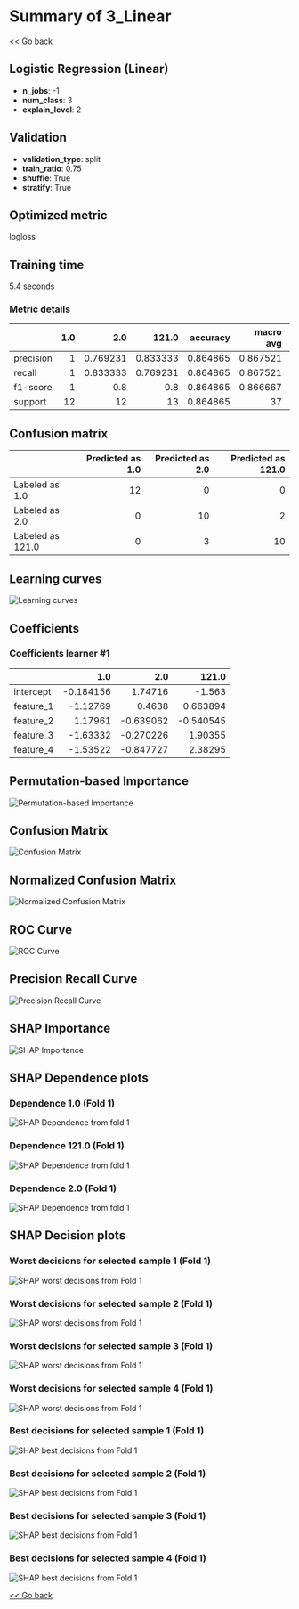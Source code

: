 # Summary of 3_Linear

[<< Go back](../README.md)


## Logistic Regression (Linear)
- **n_jobs**: -1
- **num_class**: 3
- **explain_level**: 2

## Validation
 - **validation_type**: split
 - **train_ratio**: 0.75
 - **shuffle**: True
 - **stratify**: True

## Optimized metric
logloss

## Training time

5.4 seconds

### Metric details
|           |   1.0 |       2.0 |     121.0 |   accuracy |   macro avg |   weighted avg |   logloss |
|:----------|------:|----------:|----------:|-----------:|------------:|---------------:|----------:|
| precision |     1 |  0.769231 |  0.833333 |   0.864865 |    0.867521 |       0.866597 |  0.252079 |
| recall    |     1 |  0.833333 |  0.769231 |   0.864865 |    0.867521 |       0.864865 |  0.252079 |
| f1-score  |     1 |  0.8      |  0.8      |   0.864865 |    0.866667 |       0.864865 |  0.252079 |
| support   |    12 | 12        | 13        |   0.864865 |   37        |      37        |  0.252079 |


## Confusion matrix
|                  |   Predicted as 1.0 |   Predicted as 2.0 |   Predicted as 121.0 |
|:-----------------|-------------------:|-------------------:|---------------------:|
| Labeled as 1.0   |                 12 |                  0 |                    0 |
| Labeled as 2.0   |                  0 |                 10 |                    2 |
| Labeled as 121.0 |                  0 |                  3 |                   10 |

## Learning curves
![Learning curves](learning_curves.png)

## Coefficients

### Coefficients learner #1
|           |       1.0 |       2.0 |     121.0 |
|:----------|----------:|----------:|----------:|
| intercept | -0.184156 |  1.74716  | -1.563    |
| feature_1 | -1.12769  |  0.4638   |  0.663894 |
| feature_2 |  1.17961  | -0.639062 | -0.540545 |
| feature_3 | -1.63332  | -0.270226 |  1.90355  |
| feature_4 | -1.53522  | -0.847727 |  2.38295  |


## Permutation-based Importance
![Permutation-based Importance](permutation_importance.png)
## Confusion Matrix

![Confusion Matrix](confusion_matrix.png)


## Normalized Confusion Matrix

![Normalized Confusion Matrix](confusion_matrix_normalized.png)


## ROC Curve

![ROC Curve](roc_curve.png)


## Precision Recall Curve

![Precision Recall Curve](precision_recall_curve.png)



## SHAP Importance
![SHAP Importance](shap_importance.png)

## SHAP Dependence plots

### Dependence 1.0 (Fold 1)
![SHAP Dependence from fold 1](learner_fold_0_shap_dependence_class_1.0.png)
### Dependence 121.0 (Fold 1)
![SHAP Dependence from fold 1](learner_fold_0_shap_dependence_class_121.0.png)
### Dependence 2.0 (Fold 1)
![SHAP Dependence from fold 1](learner_fold_0_shap_dependence_class_2.0.png)

## SHAP Decision plots

### Worst decisions for selected sample 1 (Fold 1)
![SHAP worst decisions from Fold 1](learner_fold_0_sample_0_worst_decisions.png)
### Worst decisions for selected sample 2 (Fold 1)
![SHAP worst decisions from Fold 1](learner_fold_0_sample_1_worst_decisions.png)
### Worst decisions for selected sample 3 (Fold 1)
![SHAP worst decisions from Fold 1](learner_fold_0_sample_2_worst_decisions.png)
### Worst decisions for selected sample 4 (Fold 1)
![SHAP worst decisions from Fold 1](learner_fold_0_sample_3_worst_decisions.png)
### Best decisions for selected sample 1 (Fold 1)
![SHAP best decisions from Fold 1](learner_fold_0_sample_0_best_decisions.png)
### Best decisions for selected sample 2 (Fold 1)
![SHAP best decisions from Fold 1](learner_fold_0_sample_1_best_decisions.png)
### Best decisions for selected sample 3 (Fold 1)
![SHAP best decisions from Fold 1](learner_fold_0_sample_2_best_decisions.png)
### Best decisions for selected sample 4 (Fold 1)
![SHAP best decisions from Fold 1](learner_fold_0_sample_3_best_decisions.png)

[<< Go back](../README.md)
